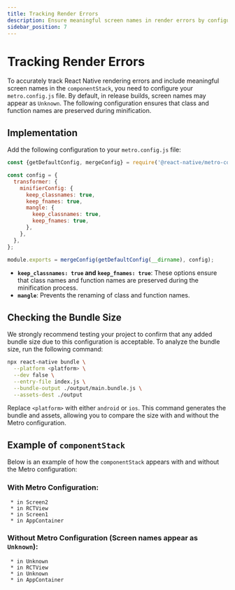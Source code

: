 ```yaml
---
title: Tracking Render Errors
description: Ensure meaningful screen names in render errors by configuring Metro bundler.
sidebar_position: 7
---
```


# Tracking Render Errors

To accurately track React Native rendering errors and include meaningful screen names in the `componentStack`, you need to configure your `metro.config.js` file. By default, in release builds, screen names may appear as `Unknown`. The following configuration ensures that class and function names are preserved during minification.

## Implementation

Add the following configuration to your `metro.config.js` file:

```javascript
const {getDefaultConfig, mergeConfig} = require('@react-native/metro-config');

const config = {
  transformer: {
    minifierConfig: {
      keep_classnames: true,
      keep_fnames: true,
      mangle: {
        keep_classnames: true,
        keep_fnames: true,
      },
    },
  },
};

module.exports = mergeConfig(getDefaultConfig(__dirname), config);
```


- **`keep_classnames: true` and `keep_fnames: true`**: These options ensure that class names and function names are preserved during the minification process.  
- **`mangle`**: Prevents the renaming of class and function names.  

## Checking the Bundle Size

We strongly recommend testing your project to confirm that any added bundle size due to this configuration is acceptable. To analyze the bundle size, run the following command:

```bash
npx react-native bundle \
  --platform <platform> \
  --dev false \
  --entry-file index.js \
  --bundle-output ./output/main.bundle.js \
  --assets-dest ./output
```

Replace `<platform>` with either `android` or `ios`. This command generates the bundle and assets, allowing you to compare the size with and without the Metro configuration.

## Example of `componentStack`

Below is an example of how the `componentStack` appears with and without the Metro configuration:

### With Metro Configuration:
```text
 * in Screen2
 * in RCTView
 * in Screen1
 * in AppContainer
 ```

 ### Without Metro Configuration (Screen names appear as `Unknown`):
```text
 * in Unknown
 * in RCTView
 * in Unknown
 * in AppContainer
 ```